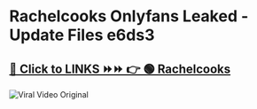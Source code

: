 
 # Rachelcooks Onlyfans Leaked - Update Files e6ds3

## <h2><a href="https://clipsfans.com/Rachelcooks&ref=git">🔗 Click to LINKS ⏩⏩ 👉 🟢 Rachelcooks </a></h2>

<a href="https://clipsfans.com/Rachelcooks&ref=git" rel="nofollow" data-target="animated-image.originalLink"><img src="https://i.ibb.co.com/xMMVF88/686577567.gif" alt="Viral Video Original" style="max-width: 100%; display: inline-block;" data-target="animated-image.originalImage"></a>

